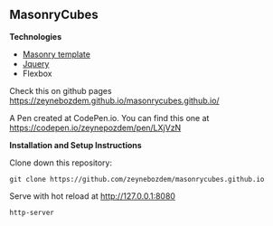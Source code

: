   
## MasonryCubes  

**Technologies**

- [Masonry template](https://github.com/desandro/masonry)
- [Jquery](https://github.com/jquery/jquery)
- Flexbox

Check this on github pages https://zeynebozdem.github.io/masonrycubes.github.io/

A Pen created at CodePen.io. You can find this one at https://codepen.io/zeynepozdem/pen/LXjVzN

**Installation and Setup Instructions**

Clone down this repository:

    git clone https://github.com/zeynebozdem/masonrycubes.github.io

Serve with hot reload at http://127.0.0.1:8080

    http-server
